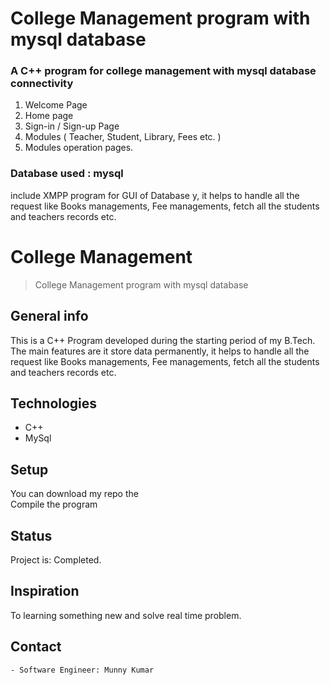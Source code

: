 # College Management program with mysql database

 ###  A C++ program for college management with mysql database connectivity 

1.  Welcome Page
2.  Home page 
3.  Sign-in / Sign-up Page
4.  Modules ( Teacher, Student, Library, Fees etc. )
5.  Modules operation pages.

### Database used : mysql 
include XMPP program for GUI of Database
y, it helps to handle all the request like Books managements, Fee managements, fetch all the students and teachers records etc.


# College Management
> College Management program with mysql database

## General info
This is a C++ Program developed during the starting period of my B.Tech. The main features are it store data permanently, it helps to handle all the request like Books managements, Fee managements, fetch all the students and teachers records etc.

## Technologies
* C++
* MySql

## Setup
You can download my repo the <br> Compile the program

## Status
Project is: Completed.

## Inspiration
To learning something new and solve real time problem.

## Contact
```- Software Engineer: Munny Kumar  ```

